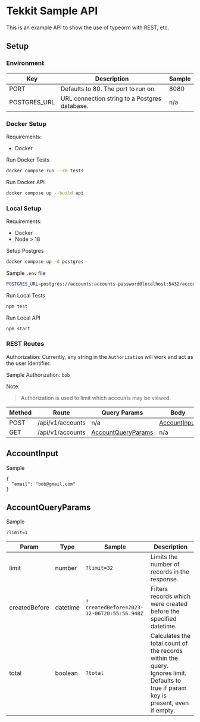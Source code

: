 # Tekkit Sample API

This is an example API to show the use of typeorm with REST, etc.

## Setup

### Environment

| Key | Description | Sample |
| - | - | - |
| PORT | Defaults to 80. The port to run on. | 8080 |
| POSTGRES_URL | URL connection string to a Postgres database. | n/a |

### Docker Setup

Requirements:
  - Docker

Run Docker Tests
```sh
docker compose run --rm tests
```

Run Docker API
```sh
docker compose up --build api
```

### Local Setup

Requirements:
  - Docker
  - Node > 18

Setup Postgres
```sh
docker compose up -d postgres
```

Sample `.env` file
```sh
POSTGRES_URL=postgres://accounts:accounts-password@localhost:5432/accounts_db?sslmode=disable
```

Run Local Tests
```sh
npm test
```

Run Local API
```sh
npm start
```

### REST Routes

Authorization: Currently, any string in the `Authorization` will work and act as the user identifier.

Sample Authorization: `bob`

Note:
> Authorization is used to limit which accounts may be viewed.

| Method | Route | Query Params | Body |
| - | - | - | - |
| POST | /api/v1/accounts | n/a | [AccountInput](#AccountInput) |
| GET | /api/v1/accounts | [AccountQueryParams](#AccountQueryParams) | n/a |

## AccountInput

Sample
```
{ 
  "email": "bob@gmail.com"
}
```

## AccountQueryParams

Sample
```
?limit=1
```

| Param | Type | Sample | Description |
| - | - | - | - |
| limit | number | `?limit=32` | Limits the number of records in the response. |
| createdBefore | datetime | `?createdBefore=2023-12-06T20:55:56.948Z` | Filters records which were created before the specified datetime. |
| total | boolean | `?total` | Calculates the total count of the records within the query. Ignores limit. Defaults to true if param key is present, even if empty. |